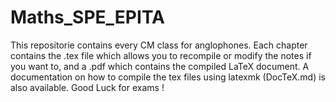 # Maths_SPE_EPITA
This repositorie contains every CM class for anglophones. Each chapter contains the .tex file which allows you to recompile or modify the notes if you want to, and a .pdf which contains the compiled LaTeX document. A documentation on how to compile the tex files using latexmk (DocTeX.md) is also available. Good Luck for exams !

